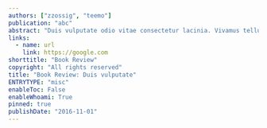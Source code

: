 ```yaml
---
authors: ["zzossig", "teemo"]
publication: "abc"
abstract: "Duis vulputate odio vitae consectetur lacinia. Vivamus tellus nisi, hendrerit eget tortor eget, rutrum lobortis tellus. Donec convallis scelerisque egestas. Vestibulum ex urna, commodo at interdum vitae, malesuada id arcu. Praesent et enim libero. Proin et felis nisi. Duis imperdiet placerat dapibus."
links:
  - name: url
    link: https://google.com
shorttitle: "Book Review"
copyright: "All rights reserved"
title: "Book Review: Duis vulputate"
ENTRYTYPE: "misc"
enableToc: False
enableWhoami: True
pinned: true
publishDate: "2016-11-01"
---
```


